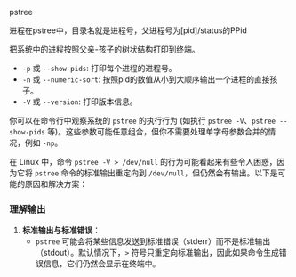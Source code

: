pstree

进程在pstree中，目录名就是进程号，父进程号为[pid]/status的PPid

把系统中的进程按照父亲-孩子的树状结构打印到终端。

- `-p` 或 `--show-pids`: 打印每个进程的进程号。
- `-n` 或 `--numeric-sort`: 按照pid的数值从小到大顺序输出一个进程的直接孩子。
- `-V` 或 `--version`: 打印版本信息。

你可以在命令行中观察系统的 `pstree` 的执行行为 (如执行 `pstree -V`、`pstree --show-pids` 等)。这些参数可能任意组合，但你不需要处理单字母参数合并的情况，例如 `-np`。



在 Linux 中，命令 `pstree -V > /dev/null` 的行为可能看起来有些令人困惑，因为它将 `pstree` 命令的标准输出重定向到 `/dev/null`，但仍然会有输出。以下是可能的原因和解决方案：

### 理解输出

1. **标准输出与标准错误**：
   - `pstree` 可能会将某些信息发送到标准错误（stderr）而不是标准输出（stdout）。默认情况下，`>` 符号只重定向标准输出，因此如果命令生成错误信息，它们仍然会显示在终端中。